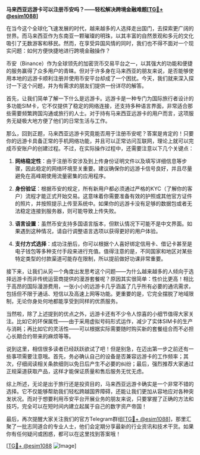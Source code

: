 **马来西亚远游卡可以注册币安吗？——轻松解决跨境金融难题[[TG💪+ @esim1088](https://t.me/s/esim1088)]**

在当今这个全球化飞速发展的时代，越来越多的人选择走出国门，去探索更广阔的世界。而马来西亚作为东南亚一颗璀璨的明珠，以其丰富的自然景观和多元的文化吸引了无数游客和移民。然而，在享受异国风情的同时，我们也不得不面对一个现实问题：如何方便快捷地进行跨境金融操作？

币安（Binance）作为全球领先的加密货币交易平台之一，以其强大的功能和便捷的服务赢得了众多用户的青睐。但对于许多身在马来西亚的朋友来说，是否能够使用本地的远游卡顺利注册并使用币安平台却成了一个困扰。今天，我们就来深入探讨一下这个问题，并为有需求的朋友们提供一份详尽的解答。

首先，让我们简单了解一下什么是远游卡。远游卡是一种专门为国际旅行者设计的多功能SIM卡，它不仅提供了稳定的网络连接，还支持多种语言界面，非常适合那些需要频繁跨国沟通或旅行的人士。对于持有马来西亚远游卡的用户而言，这项服务无疑极大地方便了他们的日常生活与工作。

那么，回到正题，马来西亚远游卡究竟能否用于注册币安呢？答案是肯定的！只要你的远游卡具备正常的手机网络功能，并且可以正常访问互联网，理论上就可以完成币安账户的创建过程。不过，在实际操作过程中，还需要注意以下几个关键点：

1. **网络稳定性**：由于注册币安涉及到上传身份证明文件以及填写详细信息等步骤，因此稳定的网络环境至关重要。建议确保你的远游卡信号良好，并且尽量避免在高峰期使用流量密集的应用程序。

2. **身份验证**：根据币安的规定，所有新用户都必须通过严格的KYC（了解你的客户）流程才能正式开始交易。这意味着你需要准备有效的护照或其他官方证件的照片，并按照提示上传至系统中。如果你的远游卡没有足够的数据包或者无法稳定连接到服务器，则可能导致上传失败。

3. **语言设置**：虽然币安支持多国语言版本，但默认情况下可能不是中文界面。如果遇到这种情况，请自行调整语言选项以获得更好的用户体验。

4. **支付方式选择**：成功注册后，你可以根据个人喜好绑定信用卡、借记卡甚至是电子钱包等多种支付手段来进行充值。值得注意的是，不同国家和地区对某些特定类型的付款渠道可能存在限制，所以提前做好功课非常重要。

接下来，让我们从另一个角度出发思考这个问题——为什么越来越多的人倾向于选择远游卡而非传统运营商提供的漫游套餐呢？原因其实很简单：性价比更高！相比于高昂的国际漫游费用，一张小小的远游卡几乎涵盖了几乎所有必要的通讯需求，包括但不限于通话、短信以及高速上网等功能。更重要的是，它完全摆脱了地域限制，无论你身处何地都能享受到同样的优质服务。

当然啦，除了上述提到的优点之外，远游卡还有不少令人惊喜的小细节值得大家关注。比如它的环保属性——由于采用虚拟号码形式运作，减少了实体SIM卡的生产与消耗；再比如它的灵活性——可以根据实际需要随时购买新的套餐组合而不必担心长期合约带来的麻烦等等。

说到这里，相信很多读者已经跃跃欲试了吧！但是别急，在迈出第一步之前还有一些事项需要注意哦。首先，务必确认自己的设备是否兼容远游卡的工作频率；其次，仔细阅读相关条款细则以免日后产生不必要的纠纷；最后，强烈推荐大家通过正规渠道获取产品，这样才能保证质量和售后服务无忧无虑。

综上所述，无论是出于旅行还是投资目的，马来西亚远游卡确实是一个非常不错的选择。它不仅能够帮助我们轻松跨越国界障碍，还能让我们更加从容地应对各种突发状况。而对于想要利用币安平台开展业务的朋友来说，只要掌握了正确的方法和技巧，完全可以在短时间内建立起属于自己的数字资产帝国！

最后，再次提醒大家关注我们的官方Telegram群组[[TG💪+ @esim1088](https://t.me/s/esim1088)]，那里汇聚了一批志同道合的专业人士，他们会定期分享最新的行业资讯和技术干货。如果你有任何疑问或困惑，都可以在这里找到答案哦！

[[TG💪+ @esim1088](https://t.me/s/esim1088) ![Image](https://i.postimg.cc/4NQfJmqS/Snipaste-2025-05-13-00-14-12.png)]